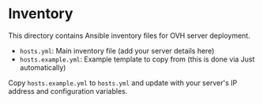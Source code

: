 # Inventory

This directory contains Ansible inventory files for OVH server deployment.

- `hosts.yml`: Main inventory file (add your server details here)
- `hosts.example.yml`: Example template to copy from (this is done via Just automatically)

Copy `hosts.example.yml` to `hosts.yml` and update with your server's IP address and configuration variables.
